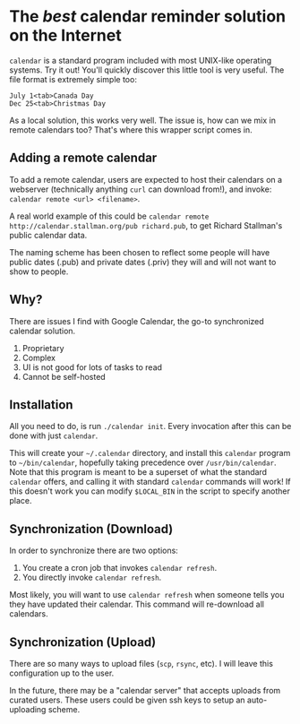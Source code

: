 # The *best* calendar reminder solution on the Internet

`calendar` is a standard program included with most UNIX-like operating systems. Try it out! You'll quickly discover this little tool is very useful. The file format is extremely simple too:

```
July 1<tab>Canada Day
Dec 25<tab>Christmas Day
```

As a local solution, this works very well. The issue is, how can we mix in remote calendars too? That's where this wrapper script comes in.

## Adding a remote calendar

To add a remote calendar, users are expected to host their calendars on a webserver (technically anything `curl` can download from!), and invoke: `calendar remote <url> <filename>`.

A real world example of this could be `calendar remote http://calendar.stallman.org/pub richard.pub`, to get Richard Stallman's public calendar data.

The naming scheme has been chosen to reflect some people will have public dates (.pub) and private dates (.priv) they will and will not want to show to people.

## Why?

There are issues I find with Google Calendar, the go-to synchronized calendar solution.

1. Proprietary
2. Complex
3. UI is not good for lots of tasks to read
4. Cannot be self-hosted

## Installation 

All you need to do, is run `./calendar init`. Every invocation after this can be done with just `calendar`.

This will create your `~/.calendar` directory, and install this `calendar` program to `~/bin/calendar`, hopefully taking precedence over `/usr/bin/calendar`. Note that this program is meant to be a superset of what the standard `calendar` offers, and calling it with standard `calendar` commands will work! If this doesn't work you can modify `$LOCAL_BIN` in the script to specify another place.

## Synchronization (Download)

In order to synchronize there are two options:

1. You create a cron job that invokes `calendar refresh`.
2. You directly invoke `calendar refresh`.

Most likely, you will want to use `calendar refresh` when someone tells you they have updated their calendar. This command will re-download all calendars.

## Synchronization (Upload)

There are so many ways to upload files (`scp`, `rsync`, etc). I will leave this configuration up to the user.

In the future, there may be a "calendar server" that accepts uploads from curated users. These users could be given ssh keys to setup an auto-uploading scheme.
